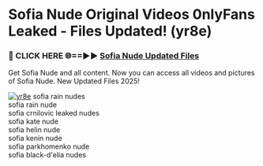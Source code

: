 # Sofia Nude Original Videos 0nlyFans Leaked - Files Updated! (yr8e)

<h3>🔴 CLICK HERE 🌐==►► <a href="https://tinyurl.com/5h6xmrr3" rel="nofollow">Sofia Nude Updated Files</a></h3>

Get Sofia Nude and all content. Now you can access all videos and pictures of Sofia Nude. New Updated Files 2025!

[![yr8e](https://i.imgur.com/KVD873Z.gif)](https://tinyurl.com/5h6xmrr3)
sofia rain nudes<br>
sofia rain nude<br>
sofia crnilovic leaked nudes<br>
sofia kate nude<br>
sofia helin nude<br>
sofia kenin nude<br>
sofia parkhomenko nude<br>
sofia black-d'elia nudes